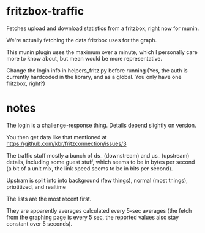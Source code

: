# fritzbox-traffic

Fetches upload and download statistics from a fritzbox, right now for munin.

We're actually fetching the data fritzbox uses for the graph.

This munin plugin uses the maximum over a minute, which I personally care more to know about, but mean would be more representative.


Change the login info in helpers_fritz.py before running
(Yes, the auth is currently hardcoded in the library, and as a global. You only have one fritzbox, right?)

# notes

The login is a challenge-response thing. Details depend slightly on version.


You then get data like that mentioned at https://github.com/kbr/fritzconnection/issues/3

The traffic stuff mostly a bunch of ds_ (downstream) and us_ (upstream) details, including some guest stuff, which seems to be in bytes per second (a bit of a unit mix, the link speed seems to be in bits per second).

Upstram is split into into background (few things), normal (most things), priotitized, and realtime

The lists are the most recent first.

They are apparently averages calculated every 5-sec averages (the fetch from the graphing page is every 5 sec, the reported values also stay constant over 5 seconds).
